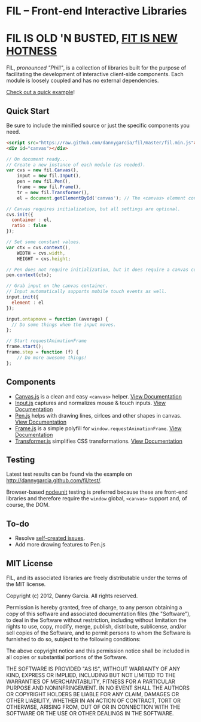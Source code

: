 # FIL – Front-end Interactive Libraries

# **FIL IS OLD 'N BUSTED, [FIT IS NEW HOTNESS](https://github.com/dannygarcia/fit)**

FIL, *pronounced "Phill"*, is a collection of libraries built for the purpose of facilitating the development of interactive client-side components. Each module is loosely coupled and has no external dependencies.

[Check out a quick example](http://dannygarcia.github.com/fil/)!

## Quick Start
Be sure to include the minified source or just the specific components you need.

````html
<script src="https://raw.github.com/dannygarcia/fil/master/fil.min.js"></script>
<div id="canvas"></div>
````

````javascript
// On document ready...
// Create a new instance of each module (as needed).
var cvs = new fil.Canvas(),
	input = new fil.Input(),
	pen = new fil.Pen(),
	frame = new fil.Frame(),
	tr = new fil.Transformer(),
	el = document.getElementById('canvas'); // The <canvas> element container.

// Canvas requires initialization, but all settings are optional.
cvs.init({
  container : el,
  ratio : false
});

// Set some constant values.
var ctx = cvs.context(),
	WIDTH = cvs.width,
	HEIGHT = cvs.height;

// Pen does not require initialization, but it does require a canvas context.
pen.context(ctx);

// Grab input on the canvas container.
// Input automatically supports mobile touch events as well.
input.init({
  element : el
});

input.ontapmove = function (average) {
  // Do some things when the input moves.
};

// Start requestAnimationFrame
frame.start();
frame.step = function (f) {
	// Do more awesome things!
};

````

## Components

* [Canvas.js](https://github.com/dannygarcia/fil/blob/master/src/Canvas.js) is a clean and easy `<canvas>` helper. [View Documentation](https://github.com/dannygarcia/fil/wiki/Canvas.js)
* [Input.js](https://github.com/dannygarcia/fil/blob/master/src/Input.js) captures and normalizes mouse & touch inputs. [View Documentation](https://github.com/dannygarcia/fil/wiki/Input.js)
* [Pen.js](https://github.com/dannygarcia/fil/blob/master/src/Pen.js) helps with drawing lines, cirlces and other shapes in canvas. [View Documentation](https://github.com/dannygarcia/fil/wiki/Pen.js)
* [Frame.js](https://github.com/dannygarcia/fil/blob/master/src/Frame.js) is a simple polyfill for `window.requestAnimationFrame`. [View Documentation](https://github.com/dannygarcia/fil/wiki/Frame.js)
* [Transformer.js](https://github.com/dannygarcia/fil/blob/master/src/Transformer.js) simplifies CSS transformations. [View Documentation](https://github.com/dannygarcia/fil/wiki/Transformer.js)

## Testing

Latest test results can be found via the example on http://dannygarcia.github.com/fil/test/.

Browser-based [nodeunit](https://github.com/caolan/nodeunit) testing is preferred because these are front-end libraries and therefore require the `window` global, `<canvas>` support and, of course, the DOM.

## To-do

 * Resolve [self-created issues](https://github.com/dannygarcia/fil/issues?state=open).
 * Add more drawing features to Pen.js

## MIT License

FIL, and its associated libraries are freely distributable under the terms of the MIT license.

Copyright (c) 2012, Danny Garcia. All rights reserved.

Permission is hereby granted, free of charge, to any person obtaining a copy of this software and associated documentation
files (the "Software"), to deal in the Software without restriction, including without limitation the rights to use,
copy, modify, merge, publish, distribute, sublicense, and/or sell copies of the Software, and to permit persons to whom the Software is furnished to do so, subject to the following conditions:

The above copyright notice and this permission notice shall be included in all copies or substantial portions of the Software.

THE SOFTWARE IS PROVIDED "AS IS", WITHOUT WARRANTY OF ANY KIND, EXPRESS OR IMPLIED, INCLUDING BUT NOT LIMITED TO THE WARRANTIES OF MERCHANTABILITY, FITNESS FOR A PARTICULAR PURPOSE AND NONINFRINGEMENT. IN NO EVENT SHALL THE AUTHORS OR COPYRIGHT HOLDERS BE LIABLE FOR ANY CLAIM, DAMAGES OR OTHER LIABILITY, WHETHER IN AN ACTION OF CONTRACT, TORT OR OTHERWISE, ARISING FROM, OUT OF OR IN CONNECTION WITH THE SOFTWARE OR THE USE OR OTHER DEALINGS IN THE SOFTWARE.
